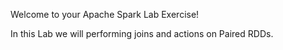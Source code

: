 Welcome to your Apache Spark Lab Exercise!

In this Lab we will performing joins and actions on Paired RDDs.